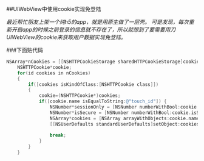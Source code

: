 ##UIWebView中使用cookie实现免登陆

*最近帮忙朋友上架一个纯h5的app，就是用原生做了一层壳。
可是发现，每次重新开启app的时候之前登录的信息就不存在了，所以就想到了要需要用刀UIWebView的cookie来获取用户数据实现免登陆。*

###下面贴代码


```objectivec
NSArray*nCookies = [[NSHTTPCookieStorage sharedHTTPCookieStorage]cookies];
    NSHTTPCookie*cookie;
    for(id cookies in nCookies)
    {
        if([cookies isKindOfClass:[NSHTTPCookie class]])
        {
            cookie=(NSHTTPCookie*)cookies;
            if([cookie.name isEqualToString:@"touch_id"]) {
                NSNumber*sessionOnly = [NSNumber numberWithBool:cookie.sessionOnly];
                NSNumber*isSecure = [NSNumber numberWithBool:cookie.isSecure];
                NSArray*cookies = [NSArray arrayWithObjects:cookie.name, cookie.value, sessionOnly, cookie.domain, cookie.path, isSecure,nil];
                [[NSUserDefaults standardUserDefaults]setObject:cookies forKey:@"cookies"];
                
                break;
            }
        }
    }
```